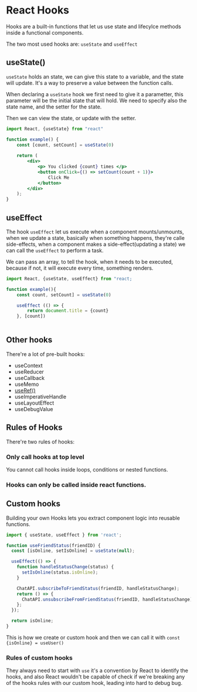 # React Hooks

Hooks are a built-in functions that let us use state and lifecylce methods inside a functional components.

The two most used hooks are: `useState` and   `useEffect`

## useState\(\)

`useState` holds an state, we can give this state to a variable, and the state will update. It's a way to preserve a value between the function calls.

When declaring a `useState` hook we first need to give it a parametter, this parameter will be the initial state that will hold. We need to specify also the state name, and the setter for the state.

Then we can view the state, or update with the setter.

```jsx
import React, {useState} from "react"

function example() {
    const [count, setCount] = useState(0)
    
    return (
        <div>
            <p> You clicked {count} times </p>
            <button onClick={() => setCount(count + 1)}>
                Click Me
            </button>
        </div>
    );
}
```

## useEffect

The hook `useEffect`  let us execute when a component mounts/unmounts, when we update a state, basically when something happens, they're calle side-effects, when a component makes a side-effect\(updating a state\) we can call the `useEffect` to perform a task.

We can pass an array, to tell the hook, when it needs to be executed, because if not, it will execute every time, something renders.

```jsx
import React, {useState, useEffect} from "react;

function example(){
    const count, setCount] = useState(0)

    useEffect (() => {
        return document.title = {count}
    }, [count])
    
```

## Other hooks

There're a lot of pre-built hooks:

* useContext
* useReducer
* useCallback
* useMemo
* [useRef\(\)](useref.md)
* useImperativeHandle
* useLayoutEffect
* useDebugValue

## Rules of Hooks

There're two rules of hooks:

### Only call hooks at top level

You cannot call hooks inside loops, conditions or nested functions.

### **Hooks can only be called inside react functions.**

## Custom hooks

Building your own Hooks lets you extract component logic into reusable functions.

```jsx
import { useState, useEffect } from 'react';

function useFriendStatus(friendID) {
  const [isOnline, setIsOnline] = useState(null);

  useEffect(() => {
    function handleStatusChange(status) {
      setIsOnline(status.isOnline);
    }

    ChatAPI.subscribeToFriendStatus(friendID, handleStatusChange);
    return () => {
      ChatAPI.unsubscribeFromFriendStatus(friendID, handleStatusChange);
    };
  });

  return isOnline;
}
```

This is how we create or custom hook and then we can call it with `const {isOnline} = useUser()`

### Rules of custom hooks

They always need to start with `use` it's a convention by React to identify the hooks, and also React wouldn't be capable of check if we're breaking any of the hooks rules with our custom hook, leading into hard to debug bug.

